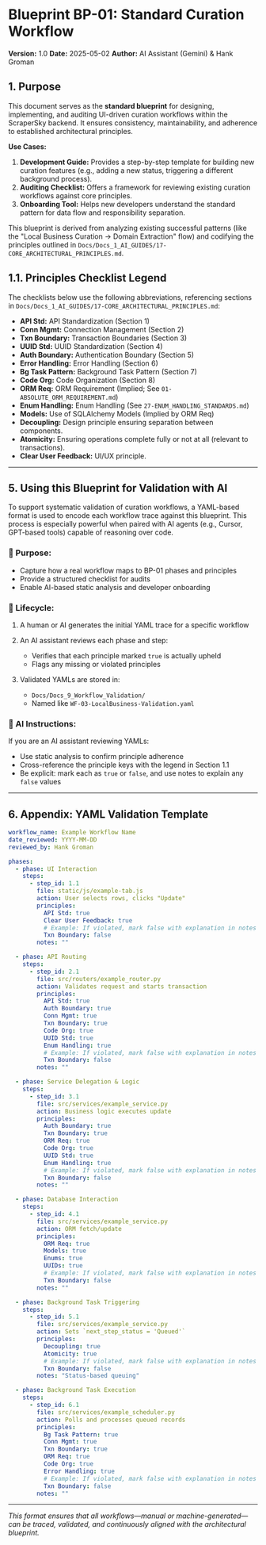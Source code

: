 # Blueprint BP-01: Standard Curation Workflow

**Version:** 1.0
**Date:** 2025-05-02
**Author:** AI Assistant (Gemini) & Hank Groman

## 1. Purpose

This document serves as the **standard blueprint** for designing, implementing, and auditing UI-driven curation workflows within the ScraperSky backend. It ensures consistency, maintainability, and adherence to established architectural principles.

**Use Cases:**

1. **Development Guide:** Provides a step-by-step template for building new curation features (e.g., adding a new status, triggering a different background process).
2. **Auditing Checklist:** Offers a framework for reviewing existing curation workflows against core principles.
3. **Onboarding Tool:** Helps new developers understand the standard pattern for data flow and responsibility separation.

This blueprint is derived from analyzing existing successful patterns (like the "Local Business Curation -> Domain Extraction" flow) and codifying the principles outlined in `Docs/Docs_1_AI_GUIDES/17-CORE_ARCHITECTURAL_PRINCIPLES.md`.

## 1.1. Principles Checklist Legend

The checklists below use the following abbreviations, referencing sections in `Docs/Docs_1_AI_GUIDES/17-CORE_ARCHITECTURAL_PRINCIPLES.md`:

- **API Std:** API Standardization (Section 1)
- **Conn Mgmt:** Connection Management (Section 2)
- **Txn Boundary:** Transaction Boundaries (Section 3)
- **UUID Std:** UUID Standardization (Section 4)
- **Auth Boundary:** Authentication Boundary (Section 5)
- **Error Handling:** Error Handling (Section 6)
- **Bg Task Pattern:** Background Task Pattern (Section 7)
- **Code Org:** Code Organization (Section 8)
- **ORM Req:** ORM Requirement (Implied; See `01-ABSOLUTE_ORM_REQUIREMENT.md`)
- **Enum Handling:** Enum Handling (See `27-ENUM_HANDLING_STANDARDS.md`)
- **Models:** Use of SQLAlchemy Models (Implied by ORM Req)
- **Decoupling:** Design principle ensuring separation between components.
- **Atomicity:** Ensuring operations complete fully or not at all (relevant to transactions).
- **Clear User Feedback:** UI/UX principle.

---

## 5. Using this Blueprint for Validation with AI

To support systematic validation of curation workflows, a YAML-based format is used to encode each workflow trace against this blueprint. This process is especially powerful when paired with AI agents (e.g., Cursor, GPT-based tools) capable of reasoning over code.

### 🎯 Purpose:

- Capture how a real workflow maps to BP-01 phases and principles
- Provide a structured checklist for audits
- Enable AI-based static analysis and developer onboarding

### 🔄 Lifecycle:

1. A human or AI generates the initial YAML trace for a specific workflow
2. An AI assistant reviews each phase and step:

   - Verifies that each principle marked `true` is actually upheld
   - Flags any missing or violated principles

3. Validated YAMLs are stored in:

   - `Docs/Docs_9_Workflow_Validation/`
   - Named like `WF-03-LocalBusiness-Validation.yaml`

### 🤖 AI Instructions:

If you are an AI assistant reviewing YAMLs:

- Use static analysis to confirm principle adherence
- Cross-reference the principle keys with the legend in Section 1.1
- Be explicit: mark each as `true` or `false`, and use notes to explain any `false` values

---

## 6. Appendix: YAML Validation Template

```yaml
workflow_name: Example Workflow Name
date_reviewed: YYYY-MM-DD
reviewed_by: Hank Groman

phases:
  - phase: UI Interaction
    steps:
      - step_id: 1.1
        file: static/js/example-tab.js
        action: User selects rows, clicks "Update"
        principles:
          API Std: true
          Clear User Feedback: true
          # Example: If violated, mark false with explanation in notes
          Txn Boundary: false
        notes: ""

  - phase: API Routing
    steps:
      - step_id: 2.1
        file: src/routers/example_router.py
        action: Validates request and starts transaction
        principles:
          API Std: true
          Auth Boundary: true
          Conn Mgmt: true
          Txn Boundary: true
          Code Org: true
          UUID Std: true
          Enum Handling: true
          # Example: If violated, mark false with explanation in notes
          Txn Boundary: false
        notes: ""

  - phase: Service Delegation & Logic
    steps:
      - step_id: 3.1
        file: src/services/example_service.py
        action: Business logic executes update
        principles:
          Auth Boundary: true
          Txn Boundary: true
          ORM Req: true
          Code Org: true
          UUID Std: true
          Enum Handling: true
          # Example: If violated, mark false with explanation in notes
          Txn Boundary: false
        notes: ""

  - phase: Database Interaction
    steps:
      - step_id: 4.1
        file: src/services/example_service.py
        action: ORM fetch/update
        principles:
          ORM Req: true
          Models: true
          Enums: true
          UUIDs: true
          # Example: If violated, mark false with explanation in notes
          Txn Boundary: false
        notes: ""

  - phase: Background Task Triggering
    steps:
      - step_id: 5.1
        file: src/services/example_service.py
        action: Sets `next_step_status = 'Queued'`
        principles:
          Decoupling: true
          Atomicity: true
          # Example: If violated, mark false with explanation in notes
          Txn Boundary: false
        notes: "Status-based queuing"

  - phase: Background Task Execution
    steps:
      - step_id: 6.1
        file: src/services/example_scheduler.py
        action: Polls and processes queued records
        principles:
          Bg Task Pattern: true
          Conn Mgmt: true
          Txn Boundary: true
          ORM Req: true
          Code Org: true
          Error Handling: true
          # Example: If violated, mark false with explanation in notes
          Txn Boundary: false
        notes: ""
```

---

_This format ensures that all workflows—manual or machine-generated—can be traced, validated, and continuously aligned with the architectural blueprint._
